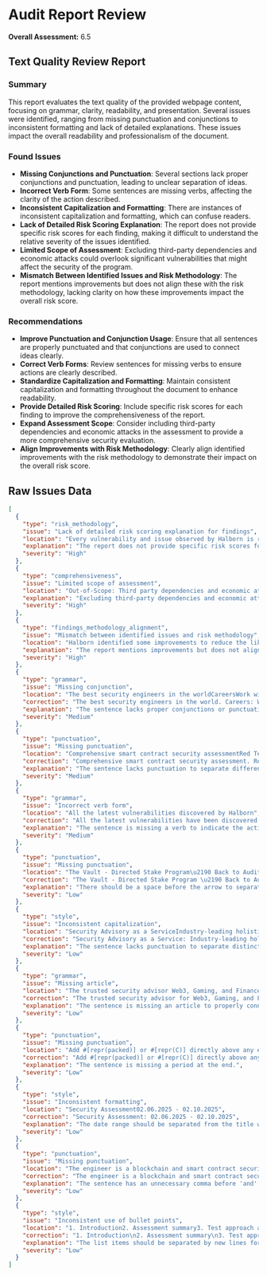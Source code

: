 # Audit Report Review

**Overall Assessment:** 6.5

## Text Quality Review Report

### Summary
This report evaluates the text quality of the provided webpage content, focusing on grammar, clarity, readability, and presentation. Several issues were identified, ranging from missing punctuation and conjunctions to inconsistent formatting and lack of detailed explanations. These issues impact the overall readability and professionalism of the document.

### Found Issues
- **Missing Conjunctions and Punctuation**: Several sections lack proper conjunctions and punctuation, leading to unclear separation of ideas.
- **Incorrect Verb Form**: Some sentences are missing verbs, affecting the clarity of the action described.
- **Inconsistent Capitalization and Formatting**: There are instances of inconsistent capitalization and formatting, which can confuse readers.
- **Lack of Detailed Risk Scoring Explanation**: The report does not provide specific risk scores for each finding, making it difficult to understand the relative severity of the issues identified.
- **Limited Scope of Assessment**: Excluding third-party dependencies and economic attacks could overlook significant vulnerabilities that might affect the security of the program.
- **Mismatch Between Identified Issues and Risk Methodology**: The report mentions improvements but does not align these with the risk methodology, lacking clarity on how these improvements impact the overall risk score.

### Recommendations
- **Improve Punctuation and Conjunction Usage**: Ensure that all sentences are properly punctuated and that conjunctions are used to connect ideas clearly.
- **Correct Verb Forms**: Review sentences for missing verbs to ensure actions are clearly described.
- **Standardize Capitalization and Formatting**: Maintain consistent capitalization and formatting throughout the document to enhance readability.
- **Provide Detailed Risk Scoring**: Include specific risk scores for each finding to improve the comprehensiveness of the report.
- **Expand Assessment Scope**: Consider including third-party dependencies and economic attacks in the assessment to provide a more comprehensive security evaluation.
- **Align Improvements with Risk Methodology**: Clearly align identified improvements with the risk methodology to demonstrate their impact on the overall risk score.

## Raw Issues Data

```json
[
  {
    "type": "risk_methodology",
    "issue": "Lack of detailed risk scoring explanation for findings",
    "location": "Every vulnerability and issue observed by Halborn is ranked based on two sets of Metrics and a Severity Coefficient.",
    "explanation": "The report does not provide specific risk scores for each finding, making it difficult to understand the relative severity of the issues identified.",
    "severity": "High"
  },
  {
    "type": "comprehensiveness",
    "issue": "Limited scope of assessment",
    "location": "Out-of-Scope: Third party dependencies and economic attacks.",
    "explanation": "Excluding third-party dependencies and economic attacks could overlook significant vulnerabilities that might affect the security of the program.",
    "severity": "High"
  },
  {
    "type": "findings_methodology_alignment",
    "issue": "Mismatch between identified issues and risk methodology",
    "location": "Halborn identified some improvements to reduce the likelihood and impact of risks, which were partially addressed by The Vault team.",
    "explanation": "The report mentions improvements but does not align these with the risk methodology, lacking clarity on how these improvements impact the overall risk score.",
    "severity": "High"
  },
  {
    "type": "grammar",
    "issue": "Missing conjunction",
    "location": "The best security engineers in the worldCareersWork with the elite",
    "correction": "The best security engineers in the world. Careers: Work with the elite.",
    "explanation": "The sentence lacks proper conjunctions or punctuation to separate distinct ideas.",
    "severity": "Medium"
  },
  {
    "type": "punctuation",
    "issue": "Missing punctuation",
    "location": "Comprehensive smart contract security assessmentRed Team ExercisesSimulating real-world attacks, strengthening defenses",
    "correction": "Comprehensive smart contract security assessment. Red Team Exercises: Simulating real-world attacks, strengthening defenses.",
    "explanation": "The sentence lacks punctuation to separate different clauses or ideas.",
    "severity": "Medium"
  },
  {
    "type": "grammar",
    "issue": "Incorrect verb form",
    "location": "All the latest vulnerabilities discovered by Halborn",
    "correction": "All the latest vulnerabilities have been discovered by Halborn",
    "explanation": "The sentence is missing a verb to indicate the action completed.",
    "severity": "Medium"
  },
  {
    "type": "punctuation",
    "issue": "Missing punctuation",
    "location": "The Vault - Directed Stake Program\u2190 Back to Audits",
    "correction": "The Vault - Directed Stake Program \u2190 Back to Audits",
    "explanation": "There should be a space before the arrow to separate the text properly.",
    "severity": "Low"
  },
  {
    "type": "style",
    "issue": "Inconsistent capitalization",
    "location": "Security Advisory as a ServiceIndustry-leading holistic approach to security",
    "correction": "Security Advisory as a Service: Industry-leading holistic approach to security",
    "explanation": "The sentence lacks punctuation to separate distinct ideas, leading to inconsistent capitalization.",
    "severity": "Low"
  },
  {
    "type": "grammar",
    "issue": "Missing article",
    "location": "The trusted security advisor Web3, Gaming, and Finance",
    "correction": "The trusted security advisor for Web3, Gaming, and Finance",
    "explanation": "The sentence is missing an article to properly connect the noun with its descriptors.",
    "severity": "Low"
  },
  {
    "type": "punctuation",
    "issue": "Missing punctuation",
    "location": "Add #[repr(packed)] or #[repr(C)] directly above any #[account(zero_copy)] struct definitions to ensure a stable field layout across all builds",
    "correction": "Add #[repr(packed)] or #[repr(C)] directly above any #[account(zero_copy)] struct definitions to ensure a stable field layout across all builds.",
    "explanation": "The sentence is missing a period at the end.",
    "severity": "Low"
  },
  {
    "type": "style",
    "issue": "Inconsistent formatting",
    "location": "Security Assessment02.06.2025 - 02.10.2025",
    "correction": "Security Assessment: 02.06.2025 - 02.10.2025",
    "explanation": "The date range should be separated from the title with a colon for clarity.",
    "severity": "Low"
  },
  {
    "type": "punctuation",
    "issue": "Missing punctuation",
    "location": "The engineer is a blockchain and smart contract security expert with advanced smart contract hacking skills, and deep knowledge of multiple blockchain protocols",
    "correction": "The engineer is a blockchain and smart contract security expert with advanced smart contract hacking skills and deep knowledge of multiple blockchain protocols.",
    "explanation": "The sentence has an unnecessary comma before 'and' and is missing a period at the end.",
    "severity": "Low"
  },
  {
    "type": "style",
    "issue": "Inconsistent use of bullet points",
    "location": "1. Introduction2. Assessment summary3. Test approach and methodology",
    "correction": "1. Introduction\n2. Assessment summary\n3. Test approach and methodology",
    "explanation": "The list items should be separated by new lines for clarity and consistency.",
    "severity": "Low"
  }
]
```